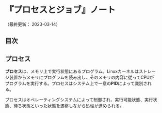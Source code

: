 # 『プロセスとジョブ』ノート

（最終更新： 2023-03-14）


## 目次


## プロセス

**プロセス**は、メモリ上で実行状態にあるプログラム。Linuxカーネルはストレージ装置からメモリにプログラムを読み出し、そのメモリの内容に従ってCPUがプログラムを実行する。プロセスはシステム上で一意の**PID**によって識別される。

プロセスはオペレーティングシステムによって制御され、実行可能状態、実行状態、待ち状態といった状態を遷移しながら処理が進められる。
